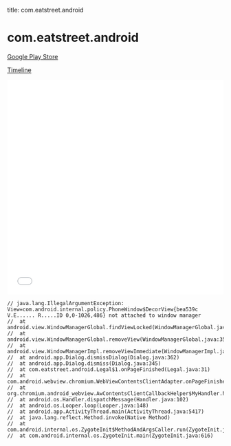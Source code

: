 title: com.eatstreet.android

# com.eatstreet.android

[Google Play Store](https://play.google.com/store/apps/details?id=com.eatstreet.android)

[Timeline](./vis-timeline.html)

<iframe src="./vis-timeline.html" width="100%" height="500px" style="border:none;"></iframe>

```
// java.lang.IllegalArgumentException: View=com.android.internal.policy.PhoneWindow$DecorView{bea539c V.E...... R.....ID 0,0-1026,486} not attached to window manager
// 	at android.view.WindowManagerGlobal.findViewLocked(WindowManagerGlobal.java:424)
// 	at android.view.WindowManagerGlobal.removeView(WindowManagerGlobal.java:350)
// 	at android.view.WindowManagerImpl.removeViewImmediate(WindowManagerImpl.java:116)
// 	at android.app.Dialog.dismissDialog(Dialog.java:362)
// 	at android.app.Dialog.dismiss(Dialog.java:345)
// 	at com.eatstreet.android.Legal$1.onPageFinished(Legal.java:31)
// 	at com.android.webview.chromium.WebViewContentsClientAdapter.onPageFinished(WebViewContentsClientAdapter.java:224)
// 	at org.chromium.android_webview.AwContentsClientCallbackHelper$MyHandler.handleMessage(AwContentsClientCallbackHelper.java:72)
// 	at android.os.Handler.dispatchMessage(Handler.java:102)
// 	at android.os.Looper.loop(Looper.java:148)
// 	at android.app.ActivityThread.main(ActivityThread.java:5417)
// 	at java.lang.reflect.Method.invoke(Native Method)
// 	at com.android.internal.os.ZygoteInit$MethodAndArgsCaller.run(ZygoteInit.java:726)
// 	at com.android.internal.os.ZygoteInit.main(ZygoteInit.java:616)

```



